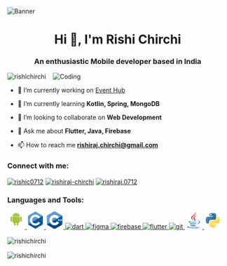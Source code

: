 <img align = "center" alt = "Banner"  src = "https://user-images.githubusercontent.com/45299156/166454578-d1a648ed-eb23-4741-89de-ffc61fc2a669.png">
<h1 align="center">Hi 👋, I'm Rishi Chirchi</h1>
<h3 align="center">An enthusiastic Mobile developer based in India</h3>

<img align = "right" alt = "Coding" width = "400" src = "https://cdn.dribbble.com/users/416610/screenshots/4801105/media/0f73533e44c089e41c3290d4535491ad.gif">
<p align="left"> <img src="https://komarev.com/ghpvc/?username=rishichirchi&label=Profile%20views&color=0e75b6&style=flat" alt="rishichirchi" /> </p>


- 🔭 I’m currently working on [Event Hub](https://github.com/rishichirchi/Event-Hub)

- 🌱 I’m currently learning **Kotlin, Spring, MongoDB**

- 👯 I’m looking to collaborate on **Web Development**

- 💬 Ask me about **Flutter, Java, Firebase**

- 📫 How to reach me **rishiraj.chirchi@gmail.com**

<h3 align="left">Connect with me:</h3>
<p align="left">
<a href="https://twitter.com/rishic0712" target="blank"><img align="center" src="https://raw.githubusercontent.com/rahuldkjain/github-profile-readme-generator/master/src/images/icons/Social/twitter.svg" alt="rishic0712" height="30" width="40" /></a>
<a href="https://linkedin.com/in/rishiraj-chirchi" target="blank"><img align="center" src="https://raw.githubusercontent.com/rahuldkjain/github-profile-readme-generator/master/src/images/icons/Social/linked-in-alt.svg" alt="rishiraj-chirchi" height="30" width="40" /></a>
<a href="https://instagram.com/rishiraj.0712" target="blank"><img align="center" src="https://raw.githubusercontent.com/rahuldkjain/github-profile-readme-generator/master/src/images/icons/Social/instagram.svg" alt="rishiraj.0712" height="30" width="40" /></a>
</p>

<h3 align="left">Languages and Tools:</h3>
<p align="left"> <a href="https://developer.android.com" target="_blank" rel="noreferrer"> <img src="https://raw.githubusercontent.com/devicons/devicon/master/icons/android/android-original-wordmark.svg" alt="android" width="40" height="40"/> </a> <a href="https://www.cprogramming.com/" target="_blank" rel="noreferrer"> <img src="https://raw.githubusercontent.com/devicons/devicon/master/icons/c/c-original.svg" alt="c" width="40" height="40"/> </a> <a href="https://www.w3schools.com/cpp/" target="_blank" rel="noreferrer"> <img src="https://raw.githubusercontent.com/devicons/devicon/master/icons/cplusplus/cplusplus-original.svg" alt="cplusplus" width="40" height="40"/> </a> <a href="https://dart.dev" target="_blank" rel="noreferrer"> <img src="https://www.vectorlogo.zone/logos/dartlang/dartlang-icon.svg" alt="dart" width="40" height="40"/> </a> <a href="https://www.figma.com/" target="_blank" rel="noreferrer"> <img src="https://www.vectorlogo.zone/logos/figma/figma-icon.svg" alt="figma" width="40" height="40"/> </a> <a href="https://firebase.google.com/" target="_blank" rel="noreferrer"> <img src="https://www.vectorlogo.zone/logos/firebase/firebase-icon.svg" alt="firebase" width="40" height="40"/> </a> <a href="https://flutter.dev" target="_blank" rel="noreferrer"> <img src="https://www.vectorlogo.zone/logos/flutterio/flutterio-icon.svg" alt="flutter" width="40" height="40"/> </a> <a href="https://git-scm.com/" target="_blank" rel="noreferrer"> <img src="https://www.vectorlogo.zone/logos/git-scm/git-scm-icon.svg" alt="git" width="40" height="40"/> </a> <a href="https://www.java.com" target="_blank" rel="noreferrer"> <img src="https://raw.githubusercontent.com/devicons/devicon/master/icons/java/java-original.svg" alt="java" width="40" height="40"/> </a> <a href="https://www.python.org" target="_blank" rel="noreferrer"> <img src="https://raw.githubusercontent.com/devicons/devicon/master/icons/python/python-original.svg" alt="python" width="40" height="40"/> </a> </p>

<p><img align="center" src="https://github-readme-stats.vercel.app/api/top-langs?username=rishichirchi&show_icons=true&locale=en&layout=compact" alt="rishichirchi" /></p>

<p><img align="center" src="https://github-readme-streak-stats.herokuapp.com/?user=rishichirchi&" alt="rishichirchi" /></p>
